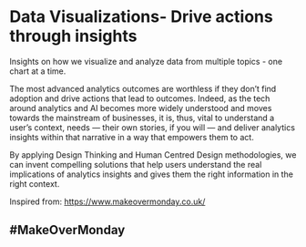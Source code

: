 # Data Visualizations- Drive actions through insights

Insights on how we visualize and analyze data from multiple topics - one chart at a time.

The most advanced analytics outcomes are worthless if they don’t find adoption and drive actions that lead to outcomes. Indeed, as the tech around analytics and AI becomes more widely understood and moves towards the mainstream of businesses, it is, thus, vital to understand a user’s context, needs — their own stories, if you will — and deliver analytics insights within that narrative in a way that empowers them to act.  

By applying Design Thinking and Human Centred Design methodologies, we can invent compelling solutions that help users understand the real implications of analytics insights and gives them the right information in the right context. 

Inspired from: https://www.makeovermonday.co.uk/

## #MakeOverMonday
